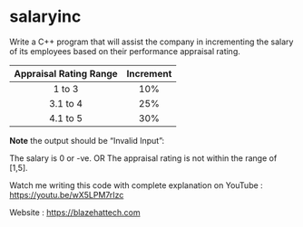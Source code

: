 # salaryinc

Write a C++ program that will assist the company in incrementing the salary of its employees based on their performance appraisal rating.

| Appraisal Rating Range 	| Increment 	|
|:-:	|:-:	|
| 1 to 3 	| 10% 	|
| 3.1 to 4 	| 25% 	|
| 4.1 to 5 	| 30% 	|

**Note** the output should be “Invalid Input”: 

The salary is 0 or -ve.
OR 
The appraisal rating is not within the range of [1,5].

Watch me writing this code with complete explanation on YouTube : https://youtu.be/wX5LPM7rIzc

Website : https://blazehattech.com
